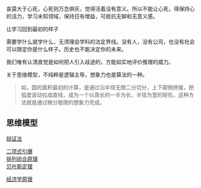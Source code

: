 哀莫大于心死，心死则万念俱灰，觉得活着没有意义。所以不能让心死，得保持心的活力，学习未知领域，保持日有增益，可抵抗无聊和无意义感。

让学习回到最初的样子

需要学什么就学什么，无须理会学科的法定界线。没有人，没有公司，也没有社会可以限定你是什么样子。历史也不能决定你的未来。  

我们唯有认清直觉是如何把人引入歧途的，方能如实地评价推理的威力。  
   
关于思维模型，不纯粹是逻辑主导，想象力也是算法的一种。
> 如，圆的面积最初的计算，是通过沿半径无限二分切分，上下颠倒拼接，把弧度波动拉成直线，成为一个以周长的一半为长、半径为宽的矩形。这种方法就是通过微分极限的想象力完成。

## 思维模型

[辩证法](./辩证法.md)

[二项式引爆](./二项式引爆.md)  
[排列组合原理](./排列组合原理.md)  
[贝叶斯定理](./贝叶斯定理.md)  


[经济学原理](./经济学原理.md)
